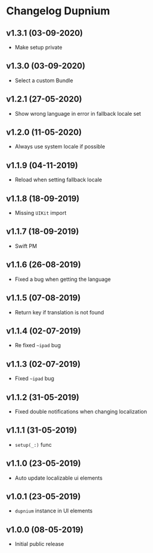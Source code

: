 # Changelog Dupnium

## v1.3.1 (03-09-2020)
- Make setup private

## v1.3.0 (03-09-2020)
- Select a custom Bundle

## v1.2.1 (27-05-2020)
- Show wrong language in error in fallback locale set

## v1.2.0 (11-05-2020)
- Always use system locale if possible

## v1.1.9 (04-11-2019)
- Reload when setting fallback locale

## v1.1.8 (18-09-2019)
- Missing `UIKit` import

## v1.1.7 (18-09-2019)
- Swift PM

## v1.1.6 (26-08-2019)
- Fixed a bug when getting the language

## v1.1.5 (07-08-2019)
- Return key if translation is not found

## v1.1.4 (02-07-2019)
- Re fixed `~ipad` bug

## v1.1.3 (02-07-2019)
- Fixed `~ipad` bug

## v1.1.2 (31-05-2019)
- Fixed double notifications when changing localization

## v1.1.1 (31-05-2019)
- `setup(_:)` func

## v1.1.0 (23-05-2019)
- Auto update localizable ui elements

## v1.0.1 (23-05-2019)
- `dupnium` instance in UI elements

## v1.0.0 (08-05-2019)
- Initial public release
